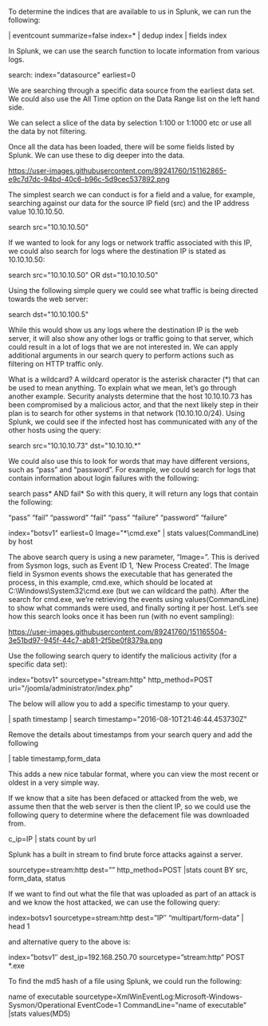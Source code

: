 To determine the indices that are available to us in Splunk, we can run the following:

| eventcount summarize=false index=* | dedup index | fields index

In Splunk, we can use the search function to locate information from various logs.

search: index="datasource" earliest=0

We are searching through a specific data source from the earliest data set. We could also use the All Time option on the Data Range list on the left hand side.

We can select a slice of the data by selection 1:100 or 1:1000 etc or use all the data by not filtering.

Once all the data has been loaded, there will be some fields listed by Splunk. We can use these to dig deeper into the data. 

https://user-images.githubusercontent.com/89241760/151162865-e9c7d7dc-94bd-40c6-b96c-5d9cec537892.png

The simplest search we can conduct is for a field and a value, for example, searching against our data for the source IP field (src) and the IP address value 10.10.10.50.

search src="10.10.10.50"

If we wanted to look for any logs or network traffic associated with this IP, we could also search for logs where the destination IP is stated as 10.10.10.50:

search src="10.10.10.50" OR dst="10.10.10.50"

Using the following simple query we could see what traffic is being directed towards the web server:

search dst="10.10.100.5"

While this would show us any logs where the destination IP is the web server, it will also show any other logs or traffic going to that server, which could result in a lot of logs that we are not interested in. We can apply additional arguments in our search query to perform actions such as filtering on HTTP traffic only.

What is a wildcard? A wildcard operator is the asterisk character (*) that can be used to mean anything. To explain what we mean, let’s go through another example. Security analysts determine that the host 10.10.10.73 has been compromised by a malicious actor, and that the next likely step in their plan is to search for other systems in that network (10.10.10.0/24). Using Splunk, we could see if the infected host has communicated with any of the other hosts using the query:

search src="10.10.10.73" dst="10.10.10.*"

We could also use this to look for words that may have different versions, such as “pass” and “password”. For example, we could search for logs that contain information about login failures with the following:

search pass* AND fail*
So with this query, it will return any logs that contain the following:

“pass” “fail”
“password” “fail”
“pass” “failure”
“password” “failure”

index="botsv1" earliest=0 Image="*\\cmd.exe" | stats values(CommandLine) by host

The above search query is using a new parameter, “Image=”. This is derived from Sysmon logs, such as Event ID 1, ‘New Process Created’. The Image field in Sysmon events shows the executable that has generated the process, in this example, cmd.exe, which should be located at C:\Windows\System32\cmd.exe (but we can wildcard the path). After the search for cmd.exe, we’re retrieving the events using values(CommandLine) to show what commands were used, and finally sorting it per host. Let’s see how this search looks once it has been run (with no event sampling):

https://user-images.githubusercontent.com/89241760/151165504-3e51bd97-945f-44c7-ab81-2f5be0f8379a.png


Use the following search query to identify the malicious activity (for a specific data set):

index="botsv1" sourcetype="stream:http" http_method=POST uri="/joomla/administrator/index.php"

The below will allow you to add a specific timestamp to your query. 

| spath timestamp | search timestamp="2016-08-10T21:46:44.453730Z"

Remove the details about timestamps from your search query and add the following 

| table timestamp,form_data

This adds a new nice tabular format, where you can view the most recent or oldest in a very simple way.

If we know that a site has been defaced or attacked from the web, we assume then that the web server is then the client IP, so we could use the following query to determine where the defacement file was downloaded from. 

c_ip=IP 
| stats count by url

Splunk has a built in stream to find brute force attacks against a server.

sourcetype=stream:http dest=”<IP address receiving the request>” http_method=POST |stats count BY src, form_data, status

If we want to find out what the file that was uploaded as part of an attack is and we know the host attacked, we can use the following query:
 
index=botsv1 sourcetype=stream:http dest=”IP″ “multipart/form-data” | head 1
 
and alternative query to the above is:

 index=”botsv1″ dest_ip=192.168.250.70 sourcetype=”stream:http” POST *.exe
 
 To find the md5 hash of a file using Splunk, we could run the following:
 
 name of executable sourcetype=XmlWinEventLog:Microsoft-Windows-Sysmon/Operational EventCode=1 CommandLine="name of executable"
|stats values(MD5)




